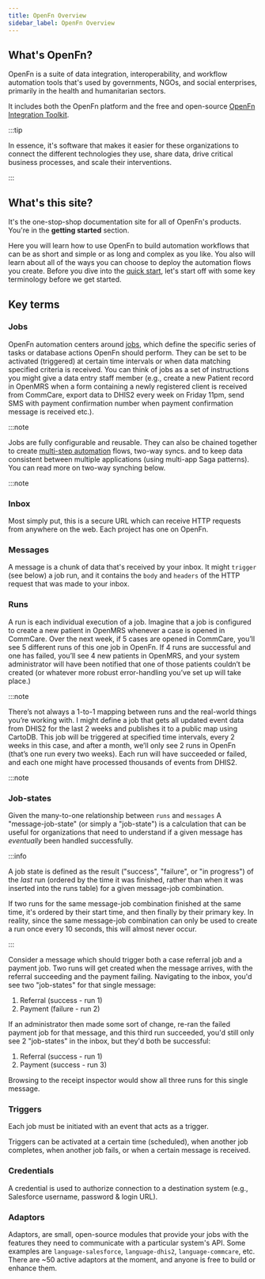 ```yaml
---
title: OpenFn Overview
sidebar_label: OpenFn Overview
---
```


## What's OpenFn?

OpenFn is a suite of data integration, interoperability, and workflow automation
tools that's used by governments, NGOs, and social enterprises, primarily in the
health and humanitarian sectors.

It includes both the OpenFn platform and the free and open-source
[OpenFn Integration Toolkit](/documentation/getting-started/integration-toolkit).

:::tip

In essence, it's software that makes it easier for these organizations to
connect the different technologies they use, share data, drive critical business
processes, and scale their interventions.

:::

## What's this site?

It's the one-stop-shop documentation site for all of OpenFn's products. You're
in the **getting started** section.

Here you will learn how to use OpenFn to build automation workflows that can be
as short and simple or as long and complex as you like. You also will learn
about all of the ways you can choose to deploy the automation flows you create.
Before you dive into the
[quick start](/documentation/getting-started/quick-start), let's start off with
some key terminology before we get started.

## Key terms

### Jobs

OpenFn automation centers around [jobs](/documentation/build/jobs), which define
the specific series of tasks or database actions OpenFn should perform. They can
be set to be activated (triggered) at certain time intervals or when data
matching specified criteria is received. You can think of jobs as a set of
instructions you might give a data entry staff member (e.g., create a new
Patient record in OpenMRS when a form containing a newly registered client is
received from CommCare, export data to DHIS2 every week on Friday 11pm, send SMS
with payment confirmation number when payment confirmation message is received
etc.).

:::note

Jobs are fully configurable and reusable. They can also be chained together to
create [multi-step automation](/documentation/jobs/multiple-operations) flows,
two-way syncs. and to keep data consistent between multiple applications (using
multi-app Saga patterns). You can read more on two-way synching below.

:::note

### Inbox

Most simply put, this is a secure URL which can receive HTTP requests from
anywhere on the web. Each project has one on OpenFn.

### Messages

A message is a chunk of data that's received by your inbox. It might `trigger`
(see below) a job run, and it contains the `body` and `headers` of the HTTP
request that was made to your inbox.

### Runs

A run is each individual execution of a job. Imagine that a job is configured to
create a new patient in OpenMRS whenever a case is opened in CommCare. Over the
next week, if 5 cases are opened in CommCare, you’ll see 5 different runs of
this one job in OpenFn. If 4 runs are successful and one has failed, you’ll see
4 new patients in OpenMRS, and your system administrator will have been notified
that one of those patients couldn’t be created (or whatever more robust
error-handling you’ve set up will take place.)

:::note

There’s not always a 1-to-1 mapping between runs and the real-world things
you’re working with. I might define a job that gets all updated event data from
DHIS2 for the last 2 weeks and publishes it to a public map using CartoDB. This
job will be triggered at specified time intervals, every 2 weeks in this case,
and after a month, we’ll only see 2 runs in OpenFn (that’s one run every two
weeks). Each run will have succeeded or failed, and each one might have
processed thousands of events from DHIS2.

:::note

### Job-states

Given the many-to-one relationship between `runs` and `messages` A
"message-job-state" (or simply a "job-state") is a calculation that can be
useful for organizations that need to understand if a given message has
_eventually_ been handled successfully.

:::info

A job state is defined as the result ("success", "failure", or "in progress") of
the _last_ run (ordered by the time it was finished, rather than when it was
inserted into the runs table) for a given message-job combination.

If two runs for the same message-job combination finished at the same time, it's
ordered by their start time, and then finally by their primary key. In reality,
since the same message-job combination can only be used to create a run once
every 10 seconds, this will almost never occur.

:::

Consider a message which should trigger both a case referral job and a payment
job. Two runs will get created when the message arrives, with the referral
succeeding and the payment failing. Navigating to the inbox, you'd see two
"job-states" for that single message:

1. Referral (success - run 1)
2. Payment (failure - run 2)

If an administrator then made some sort of change, re-ran the failed payment job
for that message, and this third run succeeded, you'd still only see 2
"job-states" in the inbox, but they'd both be successful:

1. Referral (success - run 1)
2. Payment (success - run 3)

Browsing to the receipt inspector would show all three runs for this single
message.

### Triggers

Each job must be initiated with an event that acts as a trigger.

Triggers can be activated at a certain time (scheduled), when another job
completes, when another job fails, or when a certain message is received.

### Credentials

A credential is used to authorize connection to a destination system (e.g.,
Salesforce username, password & login URL).

### Adaptors

Adaptors, are small, open-source modules that provide your jobs with the
features they need to communicate with a particular system's API. Some examples
are `language-salesforce`, `language-dhis2`, `language-commcare`, etc. There are
~50 active adaptors at the moment, and anyone is free to build or enhance them.
